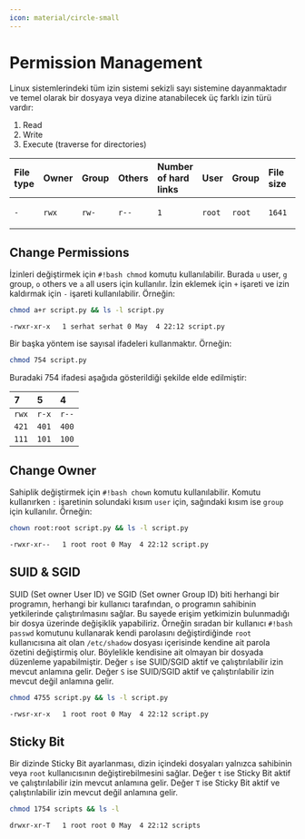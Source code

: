 ```yaml
---
icon: material/circle-small
---
```


# Permission Management

Linux sistemlerindeki tüm izin sistemi sekizli sayı sistemine dayanmaktadır ve temel olarak bir dosyaya veya dizine atanabilecek üç farklı izin türü vardır:

1. Read
2. Write
3. Execute (traverse for directories)

| File type | Owner | Group | Others | Number of hard links | User | Group | File size | Date | File name |
|:---|:---|:---|:---|:---|:---|:---|:---|:---|:---|
| `-` | `rwx` | `rw-` | `r--` | `1` | `root` | `root` | `1641` | `May  4 23:41` | `test.sh` |

## Change Permissions

İzinleri değiştirmek için `#!bash chmod` komutu kullanılabilir. Burada `u` user, `g` group, `o` others ve `a` all users için kullanılır. İzin eklemek için `+` işareti ve izin kaldırmak için `-` işareti kullanılabilir. Örneğin:

```bash
chmod a+r script.py && ls -l script.py
```

```text title="Output"
-rwxr-xr-x   1 serhat serhat 0 May  4 22:12 script.py
```

Bir başka yöntem ise sayısal ifadeleri kullanmaktır. Örneğin:

```bash
chmod 754 script.py
```

Buradaki 754 ifadesi aşağıda gösterildiği şekilde elde edilmiştir:

| 7 | 5 | 4 |
|:---|:---|:---|
| `rwx` | `r-x` | `r--` |
| `421` | `401` | `400` |
| `111` | `101` | `100` |

## Change Owner

Sahiplik değiştirmek için `#!bash chown` komutu kullanılabilir. Komutu kullanırken `:` işaretinin solundaki kısım `user` için, sağındaki kısım ise `group` için kullanılır. Örneğin:

```bash
chown root:root script.py && ls -l script.py
```

```text title="Output"
-rwxr-xr--   1 root root 0 May  4 22:12 script.py
```

## SUID & SGID

SUID (Set owner User ID) ve SGID (Set owner Group ID) biti herhangi bir programın, herhangi bir kullanıcı tarafından, o programın sahibinin yetkilerinde çalıştırılmasını sağlar. Bu sayede erişim yetkimizin bulunmadığı bir dosya üzerinde değişiklik yapabiliriz. Örneğin sıradan bir kullanıcı `#!bash passwd` komutunu kullanarak kendi parolasını değiştirdiğinde `root` kullanıcısına ait olan `/etc/shadow` dosyası içerisinde kendine ait parola özetini değiştirmiş olur. Böylelikle kendisine ait olmayan bir dosyada düzenleme yapabilmiştir. Değer `s` ise SUID/SGID aktif ve çalıştırılabilir izin mevcut anlamına gelir. Değer `S` ise SUID/SGID aktif ve çalıştırılabilir izin mevcut değil anlamına gelir.

```bash
chmod 4755 script.py && ls -l script.py
```

```text title="Output"
-rwsr-xr-x   1 root root 0 May  4 22:12 script.py
```

## Sticky Bit

Bir dizinde Sticky Bit ayarlanması, dizin içindeki dosyaları yalnızca sahibinin veya `root` kullanıcısının değiştirebilmesini sağlar. Değer `t` ise Sticky Bit aktif ve çalıştırılabilir izin mevcut anlamına gelir. Değer `T` ise Sticky Bit aktif ve çalıştırılabilir izin mevcut değil anlamına gelir.

```bash
chmod 1754 scripts && ls -l
```

```text title="Output"
drwxr-xr-T   1 root root 0 May  4 22:12 scripts
```
